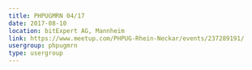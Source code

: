 ```yaml
---
title: PHPUGMRN 04/17
date: 2017-08-10
location: bitExpert AG, Mannheim
link: https://www.meetup.com/PHPUG-Rhein-Neckar/events/237289191/
usergroup: phpugmrn
type: usergroup
---
```

